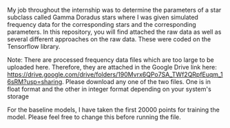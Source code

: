  My job throughout the internship was to determine the parameters of a star subclass called Gamma Doradus stars where I was given simulated frequency data for the corresponding stars and the corresponding parameters. In this repository, you will find attached the raw data as well as several different approaches on the raw data. These were coded on the Tensorflow library.
 
Note: There are processed frequency data files which are too large to be uploaded here. Therefore, they are attached in the Google Drive link here:
https://drive.google.com/drive/folders/190Mvrx6QPo7SA_TWf2QRpfEuqm_16sRM?usp=sharing. Please download any one of the two files. One is in float format and the other in integer format depending on your system's storage

For the baseline models, I have taken the first 20000 points for training the model. Please feel free to change this before running the file.
